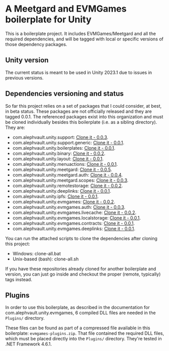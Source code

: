 # A Meetgard and EVMGames boilerplate for Unity

This is a boilerplate project. It includes EVMGames/Meetgard and all the required dependencies, and will be tagged with local or specific versions of those dependency packages.

Unity version
-------------

The current status is meant to be used in Unity 2023.1 due to issues in previous versions.

Dependencies versioning and status
----------------------------------

So far this project relies on a set of packages that I could consider, at best, in beta status. These packages are not officially released and they are tagged 0.0.1. The referenced packages exist into this organization and must be cloned individually besides this boilerplate (i.e. as a sibling directory). They are:

 - com.alephvault.unity.support: [Clone it - 0.0.3](https://github.com/AlephVault/unity-support/tree/0.0.3).
 - com.alephvault.unity.support.generic: [Clone it - 0.0.1](https://github.com/AlephVault/unity-support-generic/tree/0.0.1).
 - com.alephvault.unity.boilerplates: [Clone it - 0.0.1](https://github.com/AlephVault/unity-boilerplates/tree/0.0.1).
 - com.alephvault.unity.binary: [Clone it - 0.0.2](https://github.com/AlephVault/unity-binary/tree/0.0.2).
 - com.alephvault.unity.layout: [Clone it - 0.0.1](https://github.com/AlephVault/unity-layout/tree/0.0.1).
 - com.alephvault.unity.menuactions: [Clone it - 0.0.1](https://github.com/AlephVault/unity-menu-actions/tree/0.0.1).
 - com.alephvault.unity.meetgard: [Clone it - 0.0.5](https://github.com/AlephVault/unity-meetgard/tree/0.0.5).
 - com.alephvault.unity.meetgard.auth: [Clone it - 0.0.4](https://github.com/AlephVault/unity-meetgard-auth/tree/0.0.4).
 - com.alephvault.unity.meetgard.scopes: [Clone it - 0.0.3](https://github.com/AlephVault/unity-meetgard-scopes/tree/0.0.3).
 - com.alephvault.unity.remotestorage: [Clone it - 0.0.2](https://github.com/AlephVault/unity-remotestorage/tree/0.0.2).
 - com.alephvault.unity.deeplinks: [Clone it - 0.0.1](git@github.com:AlephVault/unity-deeplinks.git/tree/0.0.1).
 - com.alephvault.unity.ipfs: [Clone it - 0.0.1](https://github.com/AlephVault/unity-ipfs/tree/0.0.1).
 - com.alephvault.unity.evmgames: [Clone it - 0.0.2](https://github.com/AlephVault/unity-evmgames/tree/0.0.2).
 - com.alephvault.unity.evmgames.auth: [Clone it - 0.0.3](https://github.com/AlephVault/unity-evmgames-auth/tree/0.0.3).
 - com.alephvault.unity.evmgames.livecache: [Clone it - 0.0.2](https://github.com/AlephVault/unity-evmgames-livecache/tree/0.0.2).
 - com.alephvault.unity.evmgames.localstorage: [Clone it - 0.0.1](https://github.com/AlephVault/unity-evmgames-localstorage/tree/0.0.1).
 - com.alephvault.unity.evmgames.contracts: [Clone it - 0.0.1](https://github.com/AlephVault/unity-evmgames-contracts.git/tree/0.0.1).
 - com.alephvault.unity.evmgames.deeplinks: [Clone it - 0.0.1](git@github.com:AlephVault/unity-evmgames-deeplinks.git/tree/0.0.1).

You can run the attached scripts to clone the dependencies after cloning this project:

 - Windows: clone-all.bat
 - Unix-based (bash): clone-all.sh
 
If you have these repositories already cloned for another boilerplate and version, you can just go inside and checkout the proper (remote, typically) tags instead.

Plugins
-------

In order to use this boilerplate, as described in the documentation for com.alephvault.unity.evmgames, 6 compiled DLL files are needed in the `Plugins/` directory.

These files can be found as part of a compressed file available in this boilerplate: `evmgames-plugins.zip`. That file contained the required DLL files, which must be placed directly into the `Plugins/` directory.
They're tested in .NET Framework 4.6.1.


